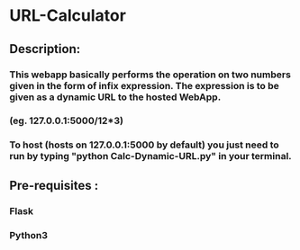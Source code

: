 # URL-Calculator
## Description: <br>
### This webapp basically performs the operation on two numbers given in the form of infix expression. The expression is to be given as a dynamic URL to the hosted WebApp.
### (eg. 127.0.0.1:5000/12*3)
### To host (hosts on 127.0.0.1:5000 by default) you just need to run by typing "python Calc-Dynamic-URL.py" in your terminal.
## Pre-requisites : 
### Flask
### Python3
## 
